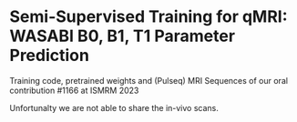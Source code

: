 # Semi-Supervised Training for qMRI: WASABI B0, B1, T1 Parameter Prediction
Training code, pretrained weights and (Pulseq) MRI Sequences of our oral contribution #1166 at ISMRM 2023

Unfortunalty we are not able to share the in-vivo scans.




